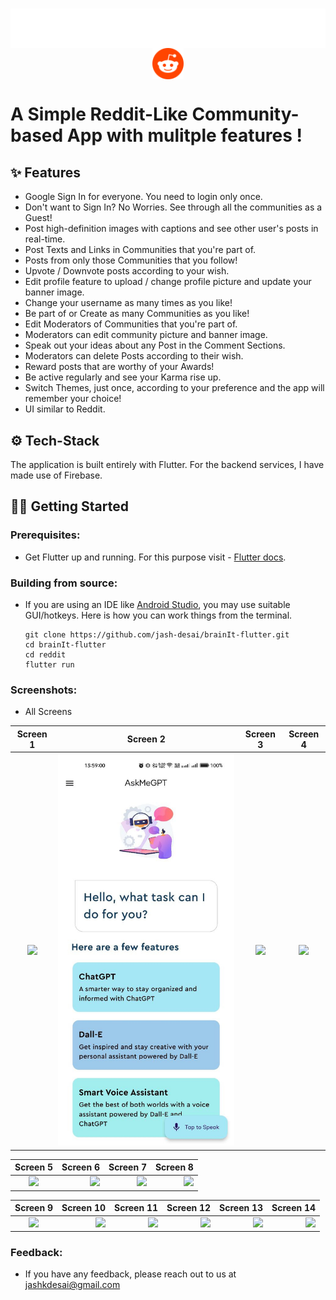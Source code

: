 <h1 align="center"> 
  <img align="center" src="https://github.com/jash-desai/brainIt-flutter/blob/main/AppName.svg"/> </br>
  <img align="center" alt="PicasoPic" width="50px" src="https://raw.githubusercontent.com/jash-desai/jash-desai/main/assets/reddit.svg" />
</h1>

# A Simple Reddit-Like Community-based App with mulitple features !

## ✨ Features
* Google Sign In for everyone. You need to login only once.
* Don't want to Sign In? No Worries. See through all the communities as a Guest!
* Post high-definition images with captions and see other user's posts in real-time.
* Post Texts and Links in Communities that you're part of.
* Posts from only those Communities that you follow!
* Upvote / Downvote posts according to your wish.
* Edit profile feature to upload / change profile picture and update your banner image.
* Change your username as many times as you like!
* Be part of or Create as many Communities as you like!
* Edit Moderators of Communities that you're part of.
* Moderators can edit community picture and banner image.
* Speak out your ideas about any Post in the Comment Sections.
* Moderators can delete Posts according to their wish.
* Reward posts that are worthy of your Awards!
* Be active regularly and see your Karma rise up.
* Switch Themes, just once, according to your preference and the app will remember your choice!
* UI similar to Reddit.

## ⚙️ Tech-Stack
The application is built entirely with Flutter. For the backend services, I have made use of Firebase.

## 🏃🏻 Getting Started
### Prerequisites:
* Get Flutter up and running. For this purpose visit - [Flutter docs](https://flutter.dev/docs/get-started/install).

### Building from source:
* If you are using an IDE like [Android Studio](https://developer.android.com/studio), you may use suitable GUI/hotkeys. Here is how you can work things from the terminal.

    ```
    git clone https://github.com/jash-desai/brainIt-flutter.git
    cd brainIt-flutter
    cd reddit
    flutter run
    ```

### Screenshots:
* All Screens 

Screen 1  |  Screen 2  | Screen 3 | Screen 4
:-------------------------:|:-------------------------:|:-------------------------:|:-------------------------:
![](assets/screenshots/login.jpg)|![](assets/screenshots/home.jpg)|![](assets/screenshots/add-post.jpg)|![](assets/screenshots/community.jpg)

Screen 5 | Screen 6 | Screen 7| Screen 8
:-------------------------:|-------------------------:|-------------------------:|-------------------------:
![](assets/screenshots/profile-drawer.jpg)|![](assets/screenshots/create-community.jpg) |![](assets/screenshots/community-page.jpg)|![](assets/screenshots/edit-community.jpg)

Screen 9 |Screen 10 |Screen 11  | Screen 12 | Screen 13 | Screen 14
:-------------------------:|-------------------------:|-------------------------:|-------------------------:|-------------------------:|-------------------------:
![](assets/screenshots/post-image.jpg)|![](assets/screenshots/post-text.jpg) |![](assets/screenshots/post-link.jpg)|![](assets/screenshots/profile-page.jpg)|![](assets/screenshots/edit-profile.jpg)|![](assets/screenshots/awards.jpg)

### Feedback:
* If you have any feedback, please reach out to us at jashkdesai@gmail.com
</br>
